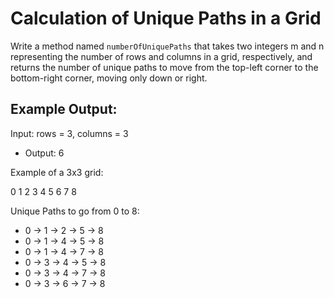 
# Calculation of Unique Paths in a Grid

Write a method named `numberOfUniquePaths` that takes two integers m and n representing the number of rows and columns in a grid, respectively, and returns the number of unique paths to move from the top-left corner to the bottom-right corner, moving only down or right.

## Example Output:
Input: rows = 3, columns = 3
- Output: 6

Example of a 3x3 grid:

0   1   2
3   4   5
6   7   8

Unique Paths to go from 0 to 8:

* 0 -> 1 -> 2 -> 5 -> 8
* 0 -> 1 -> 4 -> 5 -> 8
* 0 -> 1 -> 4 -> 7 -> 8
* 0 -> 3 -> 4 -> 5 -> 8
* 0 -> 3 -> 4 -> 7 -> 8
* 0 -> 3 -> 6 -> 7 -> 8